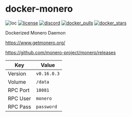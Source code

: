 # docker-monero
![loc](https://sloc.xyz/github/nektro/docker-monero)
[![license](https://img.shields.io/github/license/nektro/docker-monero.svg)](https://github.com/nektro/docker-monero/blob/master/LICENSE)
[![discord](https://img.shields.io/discord/551971034593755159.svg?logo=discord)](https://discord.gg/P6Y4zQC)
[![docker_pulls](https://img.shields.io/docker/pulls/nektro/docker-monero)](https://hub.docker.com/r/nektro/docker-monero)
[![docker_stars](https://img.shields.io/docker/stars/nektro/docker-monero)](https://hub.docker.com/r/nektro/docker-monero)

Dockerized Monero Daemon

https://www.getmonero.org/

https://github.com/monero-project/monero/releases

| Key | Value |
|-----|-------|
| Version | `v0.16.0.3` |
| Volume | `/data` |
| RPC Port | `18081` |
| RPC User | `monero` |
| RPC Pass | `password` |
